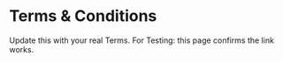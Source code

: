 # Terms & Conditions

Update this with your real Terms. For Testing: this page confirms the link works.
